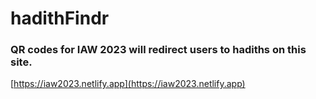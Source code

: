 # hadithFindr

### QR codes for IAW 2023 will redirect users to hadiths on this site.

[https://iaw2023.netlify.app](https://iaw2023.netlify.app)
